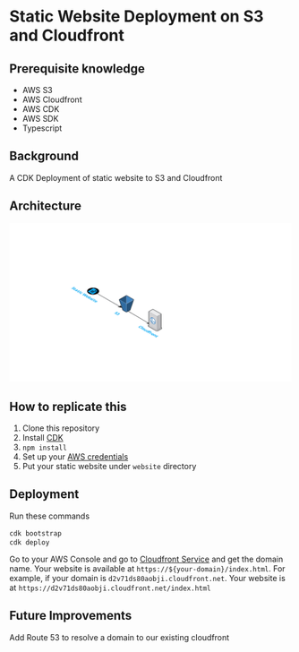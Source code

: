 # Static Website Deployment on S3 and Cloudfront

## Prerequisite knowledge
- AWS S3
- AWS Cloudfront
- AWS CDK
- AWS SDK
- Typescript

## Background

A CDK Deployment of static website to S3 and Cloudfront

## Architecture
![Architecture Diagram](docs/images/architecture.png)

## How to replicate this

1. Clone this repository
2. Install [CDK](https://docs.aws.amazon.com/cdk/latest/guide/cli.html)
3. `npm install`
4. Set up your [AWS credentials](https://docs.aws.amazon.com/cli/latest/userguide/cli-configure-files.html)
5. Put your static website under `website` directory

## Deployment

Run these commands
```
cdk bootstrap
cdk deploy
```

Go to your AWS Console and go to [Cloudfront Service](https://console.aws.amazon.com/cloudfront/home) and get the domain name. Your website is available at `https://${your-domain}/index.html`. For example, if your domain is `d2v71ds80aobji.cloudfront.net`. Your website is at `https://d2v71ds80aobji.cloudfront.net/index.html`

## Future Improvements

Add Route 53 to resolve a domain to our existing cloudfront
